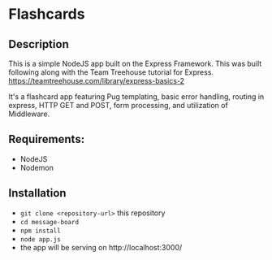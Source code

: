 # Flashcards

## Description

This is a simple NodeJS app built on the Express Framework. This was built following along with the Team Treehouse tutorial for Express.
https://teamtreehouse.com/library/express-basics-2

It's a flashcard app featuring Pug templating, basic error handling, routing in express, HTTP GET and POST, form processing, and utilization of Middleware.

## Requirements:
* NodeJS
* Nodemon

## Installation

* `git clone <repository-url>` this repository
* `cd message-board`
* `npm install`
* `node app.js`
*  the app will be serving on http://localhost:3000/
